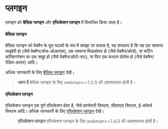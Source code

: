 # प्लगइन
प्लगइन को **बेसिक प्लगइन** और **एप्लिकेशन प्लगइन** में विभाजित किया जाता है।

#### बेसिक प्लगइन
बेसिक प्लगइन को वेबमैन के मूल घटकों के रूप में समझा जा सकता है, यह संभावना है कि यह एक सामान्य लाइब्रेरी हो (जैसे वेबमैन/सोच-ओआरएम), एक सामान्य मिडलवेयर हो (जैसे वेबमैन/कोर्स), या रूटिंग कॉन्फ़िगरेशन का एक समूह हो (जैसे वेबमैन/ऑटो-रूट), या फिर एक कस्टम प्रोसेस हो (जैसे वेबमैन/रेडिस-कतार) आदि।

अधिक जानकारी के लिए [बेसिक प्लगइन](plugin/base.md) देखें।

> **ध्यान दें**
> बेसिक प्लगइन के लिए webman>=1.2.0 की आवश्यकता होती है।

#### एप्लिकेशन प्लगइन
एप्लिकेशन प्लगइन एक पूर्ण एप्लिकेशन होता है, जैसे प्रश्नोत्तरी सिस्टम, सीएमएस सिस्टम, ई-कॉमर्स सिस्टम आदि।
अधिक जानकारी के लिए [एप्लिकेशन प्लगइन](app/app.md) देखें।

> **एप्लिकेशन प्लगइन**
> एप्लिकेशन प्लगइन के लिए webman>=1.4.0 की आवश्यकता होती है।
